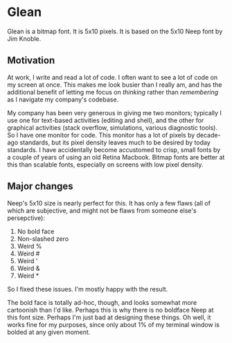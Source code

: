 # Glean

Glean is a bitmap font. It is 5x10 pixels. It is based on the 5x10 Neep font by
Jim Knoble.

## Motivation

At work, I write and read a lot of code. I often want to see a lot of code on
my screen at once. This makes me look busier than I really am, and has the
additional benefit of letting me focus on _thinking_ rather than _remembering_
as I navigate my company's codebase.

My company has been very generous in giving me two monitors; typically I use one
for text-based activities (editing and shell), and the other for graphical
activities (stack overflow, simulations, various diagnostic tools). So I have
one monitor for code. This monitor has a lot of pixels by decade-ago standards,
but its pixel density leaves much to be desired by today standards. I have
accidentally become accustomed to crisp, small fonts by a couple of years of using
an old Retina Macbook. Bitmap fonts are better at this than scalable fonts,
especially on screens with low pixel density.

## Major changes

Neep's 5x10 size is nearly perfect for this. It has only a few flaws (all of which
are subjective, and might not be flaws from someone else's persepctive):

1. No bold face
2. Non-slashed zero
3. Weird %
4. Weird #
5. Weird '
6. Weird &
7. Weird *

So I fixed these issues. I'm mostly happy with the result.

The bold face is totally ad-hoc, though, and looks somewhat more cartoonish than
I'd like. Perhaps this is why there is no boldface Neep at this font size. Perhaps
I'm just bad at designing these things. Oh well, it works fine for my purposes,
since only about 1% of my terminal window is bolded at any given moment.

